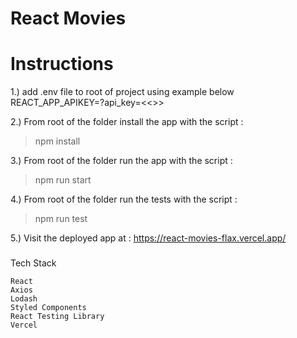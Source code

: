 # React Movies

# Instructions

1.) add .env file to root of project using example below
REACT_APP_APIKEY=?api_key=<<<apikey>>>

2.) From root of the folder install the app with the script :

> npm install

3.) From root of the folder run the app with the script :

> npm run start

4.) From root of the folder run the tests with the script :

> npm run test

5.) Visit the deployed app at : https://react-movies-flax.vercel.app/

###

Tech Stack

    React
    Axios
    Lodash
    Styled Components
    React Testing Library
    Vercel
